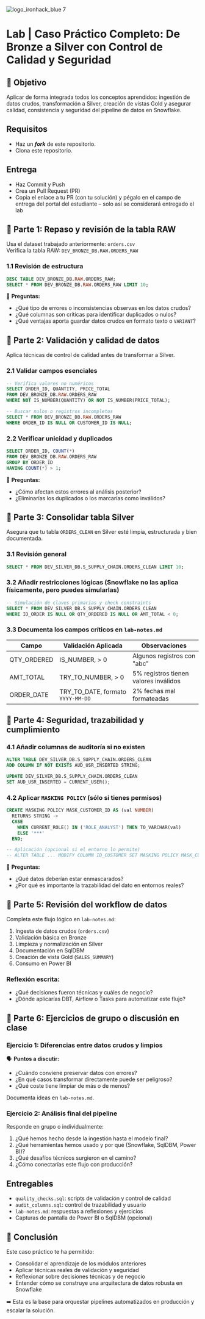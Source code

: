 ![logo_ironhack_blue 7](https://user-images.githubusercontent.com/23629340/40541063-a07a0a8a-601a-11e8-91b5-2f13e4e6b441.png)

# Lab | Caso Práctico Completo: De Bronze a Silver con Control de Calidad y Seguridad

## 🎯 Objetivo

Aplicar de forma integrada todos los conceptos aprendidos: ingestión de datos crudos, transformación a Silver, creación de vistas Gold y asegurar calidad, consistencia y seguridad del pipeline de datos en Snowflake.

## Requisitos

* Haz un ***fork*** de este repositorio.
* Clona este repositorio.

## Entrega

- Haz Commit y Push
- Crea un Pull Request (PR)
- Copia el enlace a tu PR (con tu solución) y pégalo en el campo de entrega del portal del estudiante – solo así se considerará entregado el lab

## 🧱 Parte 1: Repaso y revisión de la tabla RAW

Usa el dataset trabajado anteriormente: `orders.csv`  
Verifica la tabla RAW: `DEV_BRONZE_DB.RAW.ORDERS_RAW`

### 1.1 Revisión de estructura

```sql
DESC TABLE DEV_BRONZE_DB.RAW.ORDERS_RAW;
SELECT * FROM DEV_BRONZE_DB.RAW.ORDERS_RAW LIMIT 10;
````

🧠 **Preguntas:**

* ¿Qué tipo de errores o inconsistencias observas en los datos crudos?
* ¿Qué columnas son críticas para identificar duplicados o nulos?
* ¿Qué ventajas aporta guardar datos crudos en formato texto o `VARIANT`?

## 🧼 Parte 2: Validación y calidad de datos

Aplica técnicas de control de calidad antes de transformar a Silver.

### 2.1 Validar campos esenciales

```sql
-- Verifica valores no numéricos
SELECT ORDER_ID, QUANTITY, PRICE_TOTAL
FROM DEV_BRONZE_DB.RAW.ORDERS_RAW
WHERE NOT IS_NUMBER(QUANTITY) OR NOT IS_NUMBER(PRICE_TOTAL);

-- Buscar nulos o registros incompletos
SELECT * FROM DEV_BRONZE_DB.RAW.ORDERS_RAW
WHERE ORDER_ID IS NULL OR CUSTOMER_ID IS NULL;
```

### 2.2 Verificar unicidad y duplicados

```sql
SELECT ORDER_ID, COUNT(*) 
FROM DEV_BRONZE_DB.RAW.ORDERS_RAW
GROUP BY ORDER_ID
HAVING COUNT(*) > 1;
```

🧠 **Preguntas:**

* ¿Cómo afectan estos errores al análisis posterior?
* ¿Eliminarías los duplicados o los marcarías como inválidos?

## 🥈 Parte 3: Consolidar tabla Silver

Asegura que tu tabla `ORDERS_CLEAN` en Silver esté limpia, estructurada y bien documentada.

### 3.1 Revisión general

```sql
SELECT * FROM DEV_SILVER_DB.S_SUPPLY_CHAIN.ORDERS_CLEAN LIMIT 10;
```

### 3.2 Añadir restricciones lógicas (Snowflake no las aplica físicamente, pero puedes simularlas)

```sql
-- Simulación de claves primarias y check constraints
SELECT * FROM DEV_SILVER_DB.S_SUPPLY_CHAIN.ORDERS_CLEAN
WHERE ID_ORDER IS NULL OR QTY_ORDERED IS NULL OR AMT_TOTAL < 0;
```

### 3.3 Documenta los campos críticos en `lab-notes.md`

| Campo        | Validación Aplicada                 | Observaciones                         |
| ------------ | ----------------------------------- | ------------------------------------- |
| QTY\_ORDERED | IS\_NUMBER, > 0                     | Algunos registros con "abc"           |
| AMT\_TOTAL   | TRY\_TO\_NUMBER, > 0                | 5% registros tienen valores inválidos |
| ORDER\_DATE  | TRY\_TO\_DATE, formato `YYYY-MM-DD` | 2% fechas mal formateadas             |

## 🔐 Parte 4: Seguridad, trazabilidad y cumplimiento

### 4.1 Añadir columnas de auditoría si no existen

```sql
ALTER TABLE DEV_SILVER_DB.S_SUPPLY_CHAIN.ORDERS_CLEAN
ADD COLUMN IF NOT EXISTS AUD_USR_INSERTED STRING;

UPDATE DEV_SILVER_DB.S_SUPPLY_CHAIN.ORDERS_CLEAN
SET AUD_USR_INSERTED = CURRENT_USER();
```

### 4.2 Aplicar `MASKING POLICY` (sólo si tienes permisos)

```sql
CREATE MASKING POLICY MASK_CUSTOMER_ID AS (val NUMBER) 
  RETURNS STRING ->
  CASE
    WHEN CURRENT_ROLE() IN ('ROLE_ANALYST') THEN TO_VARCHAR(val)
    ELSE '***'
  END;

-- Aplicación (opcional si el entorno lo permite)
-- ALTER TABLE ... MODIFY COLUMN ID_CUSTOMER SET MASKING POLICY MASK_CUSTOMER_ID;
```

🧠 **Preguntas:**

* ¿Qué datos deberían estar enmascarados?
* ¿Por qué es importante la trazabilidad del dato en entornos reales?

## 🔄 Parte 5: Revisión del workflow de datos

Completa este flujo lógico en `lab-notes.md`:

1. Ingesta de datos crudos (`orders.csv`)
2. Validación básica en Bronze
3. Limpieza y normalización en Silver
4. Documentación en SqlDBM
5. Creación de vista Gold (`SALES_SUMMARY`)
6. Consumo en Power BI

### Reflexión escrita:

* ¿Qué decisiones fueron técnicas y cuáles de negocio?
* ¿Dónde aplicarías DBT, Airflow o Tasks para automatizar este flujo?

## 💬 Parte 6: Ejercicios de grupo o discusión en clase

### Ejercicio 1: Diferencias entre datos crudos y limpios

🗣️ **Puntos a discutir:**

* ¿Cuándo conviene preservar datos con errores?
* ¿En qué casos transformar directamente puede ser peligroso?
* ¿Qué coste tiene limpiar de más o de menos?

Documenta ideas en `lab-notes.md`.

### Ejercicio 2: Análisis final del pipeline

Responde en grupo o individualmente:

1. ¿Qué hemos hecho desde la ingestión hasta el modelo final?
2. ¿Qué herramientas hemos usado y por qué (Snowflake, SqlDBM, Power BI)?
3. ¿Qué desafíos técnicos surgieron en el camino?
4. ¿Cómo conectarías este flujo con producción?

## Entregables

* `quality_checks.sql`: scripts de validación y control de calidad
* `audit_columns.sql`: control de trazabilidad y usuario
* `lab-notes.md`: respuestas a reflexiones y ejercicios
* Capturas de pantalla de Power BI o SqlDBM (opcional)

## 🏁 Conclusión

Este caso práctico te ha permitido:

* Consolidar el aprendizaje de los módulos anteriores
* Aplicar técnicas reales de validación y seguridad
* Reflexionar sobre decisiones técnicas y de negocio
* Entender cómo se construye una arquitectura de datos robusta en Snowflake

➡️ Esta es la base para orquestar pipelines automatizados en producción y escalar la solución.
